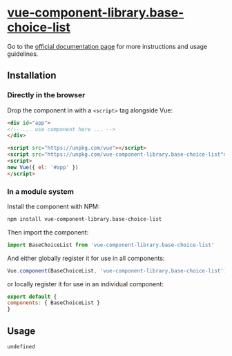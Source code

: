 # [vue-component-library.base-choice-list](https://www.vuecomponentlibrary.com/components/base-choice-list.html)

Go to the [official documentation page](https://www.vuecomponentlibrary.com/components/base-choice-list.html) for more instructions and usage guidelines.

## Installation

### Directly in the browser

Drop the component in with a `<script>` tag alongside Vue:

```html
<div id="app">
<!-- ... use component here ... -->
</div>

<script src="https://unpkg.com/vue"></script>
<script src="https://unpkg.com/vue-component-library.base-choice-list"></script>
<script>
new Vue({ el: '#app' })
</script>
```

### In a module system

Install the component with NPM:

```bash
npm install vue-component-library.base-choice-list
```

Then import the component:

```js
import BaseChoiceList from 'vue-component-library.base-choice-list'
```

And either globally register it for use in all components:

```js
Vue.component(BaseChoiceList, 'vue-component-library.base-choice-list')
```

or locally register it for use in an individual component:

```js
export default {
components: { BaseChoiceList }
}
```

## Usage

```html
undefined
```
